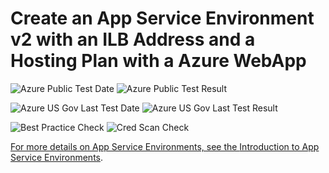 # Create an App Service Environment v2 with an ILB Address and a Hosting Plan with a Azure WebApp

![Azure Public Test Date](https://azurequickstartsservice.blob.core.windows.net/badges/201-asev2-ilb-with-web-app/PublicLastTestDate.svg)
![Azure Public Test Result](https://azurequickstartsservice.blob.core.windows.net/badges/201-asev2-ilb-with-web-app/PublicDeployment.svg)

![Azure US Gov Last Test Date](https://azurequickstartsservice.blob.core.windows.net/badges/201-asev2-ilb-with-web-app/FairfaxLastTestDate.svg)
![Azure US Gov Last Test Result](https://azurequickstartsservice.blob.core.windows.net/badges/201-asev2-ilb-with-web-app/FairfaxDeployment.svg)

![Best Practice Check](https://azurequickstartsservice.blob.core.windows.net/badges/201-asev2-ilb-with-web-app/BestPracticeResult.svg)
![Cred Scan Check](https://azurequickstartsservice.blob.core.windows.net/badges/201-asev2-ilb-with-web-app/CredScanResult.svg)

<a href="https://portal.azure.com/#create/Microsoft.Template/uri/https%3A%2F%2Fraw.githubusercontent.com%2Fazure%2Fazure-quickstart-templates%2Fmaster%2F201-asev2-ilb-with-web-app%2Fazuredeploy.json" target="_blank">

For more details on App Service Environments, see the
[Introduction to App Service Environments](https://docs.microsoft.com/en-us/azure/app-service/app-service-environment/intro).

